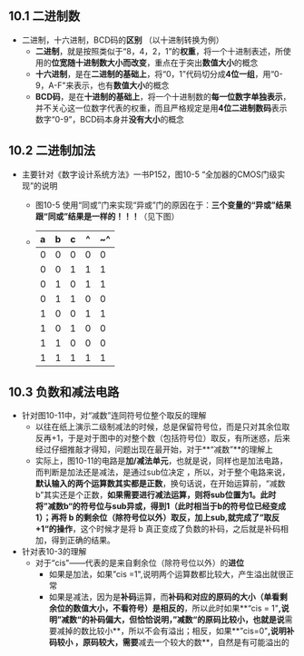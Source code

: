 ## 10.1 二进制数

* 二进制，十六进制，BCD码的**区别** （以十进制转换为例）
  * **二进制**，就是按照类似于“8，4，2，1”的**权重**，将一个十进制表述，所使用的**位宽随十进制数大小而改变**，重点在于突出**数值大小**的概念
  * **十六进制**，是在**二进制的基础上**，将“0，1”代码切分成**4位一组**，用“0-9，A-F"来表示，也有**数值大小**的概念
  * **BCD码**，是在**十进制的基础上**，将一个十进制数的**每一位数字单独表示**，并不关心这一位数字代表的权重，而且严格规定是用**4位二进制数码**表示数字“0-9”，BCD码本身并**没有大小**的概念



## 10.2 二进制加法

* 主要针对《数字设计系统方法》一书P152，图10-5 “全加器的CMOS门级实现”的说明

  * 图10-5 使用“同或”门来实现“异或”门的原因在于：**三个变量的“异或”结果跟“同或”结果是一样的！！！**（见下图）

  * | a    | b    | c    | \^   | ~\^  |
    | :--- | ---- | ---- | ---- | ---- |
    | 0    | 0    | 0    | 0    | 0    |
    | 0    | 0    | 1    | 1    | 1    |
    | 0    | 1    | 0    | 1    | 1    |
    | 0    | 1    | 1    | 0    | 0    |
    | 1    | 0    | 0    | 1    | 1    |
    | 1    | 0    | 1    | 0    | 0    |
    | 1    | 1    | 0    | 0    | 0    |
    | 1    | 1    | 1    | 1    | 1    |




## 10.3 负数和减法电路

* 针对图10-11中，对“减数”连同符号位整个取反的理解
  * 以往在纸上演示二级制减法的时候，总是保留符号位，而是只对其余位取反再+1，于是对于图中的对整个数（包括符号位）取反，有所迷惑，后来经过仔细推敲才得知，问题出现在最开始，对于**“减数”**的理解上
  * 实际上，图10-11的电路是**加/减法单元**，也就是说，同样也是加法电路，而判断是加法还是减法，是通过sub位决定 ，所以，对于整个电路来说，**默认输入的两个运算数其实都是正数**，换句话说，在开始运算前，“减数b”其实还是个正数，**如果需要进行减法运算，则将sub位置为1。此时将”减数b“的符号位与sub异或，得到1（此时相当于b的符号位已经变成1）；再将 b 的剩余位（除符号位以外）取反，加上sub,就完成了”取反+1“的操作**，这个时候才是将 b 真正变成了负数的补码，之后就是补码相加，得到正确的结果。
* 针对表10-3的理解
  * 对于“cis"——代表的是来自剩余位（除符号位以外）的**进位**
    * 如果是加法，如果”cis =1",说明两个运算数都比较大，产生溢出就很正常
    * 如果是减法，因为是**补码**运算，而**补码和对应的原码的大小（单看剩余位的数值大小，不看符号）是相反的**，所以此时如果**“cis = 1"**,说明”减数“的补码偏大，但恰恰说明，”减数“的原码比较小，也就是说**需要减掉的数比较小**，所以不会有溢出；相反，如果**”cis=0"**,说明补码较小 ，原码较大，需要**减去一个较大的数**，自然是有可能溢出的